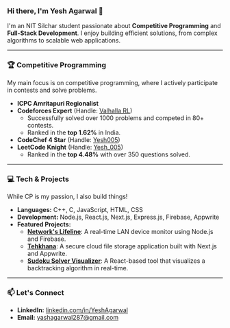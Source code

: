 ### Hi there, I'm Yesh Agarwal 👋

I'm an NIT Silchar student passionate about **Competitive Programming** and **Full-Stack Development**. I enjoy building efficient solutions, from complex algorithms to scalable web applications.

---

### 🏆 Competitive Programming

My main focus is on competitive programming, where I actively participate in contests and solve problems.

* **ICPC Amritapuri Regionalist**
* **Codeforces Expert** (Handle: [Valhalla RL](https://codeforces.com/profile/Valhalla_RL))
    * Successfully solved over 1000 problems and competed in 80+ contests.
    * Ranked in the **top 1.62%** in India.
* **CodeChef 4 Star** (Handle: [Yesh005](https://www.codechef.com/users/yashagarwal287)) 
* **LeetCode Knight** (Handle: [Yesh_005](https://leetcode.com/u/Yesh_005/)) 
    * Ranked in the **top 4.48%** with over 350 questions solved.

---

### 💻 Tech & Projects

While CP is my passion, I also build things!

* **Languages:** C++, C, JavaScript, HTML, CSS 
* **Development:** Node.js, React.js, Next.js, Express.js, Firebase, Appwrite 
* **Featured Projects:**
    * **[Network's Lifeline](https://github.com/Yesh287/Network-s-Lifeline)**: A real-time LAN device monitor using Node.js and Firebase.
    * **[Tehkhana](https://github.com/Yesh287/Tehkhana)**: A secure cloud file storage application built with Next.js and Appwrite.
    * **[Sudoku Solver Visualizer](https://github.com/Yesh287/sudoku-Solver-Visualizer)**: A React-based tool that visualizes a backtracking algorithm in real-time.

---

### 📫 Let's Connect

* **LinkedIn:** [linkedin.com/in/YeshAgarwal](https://www.linkedin.com/in/yesh-agarwal-b77290273/) 
* **Email:** [yashagarwal287@gmail.com](mailto:yashagarwal287@gmail.com) 
